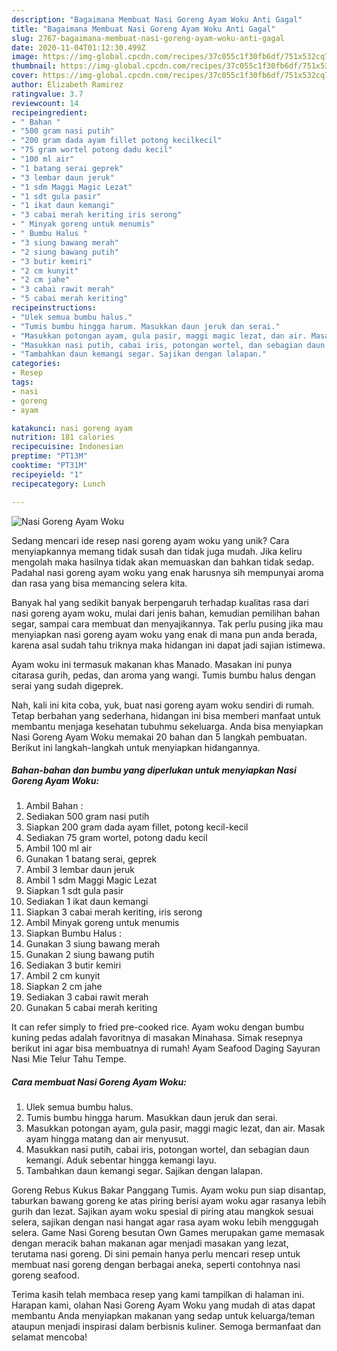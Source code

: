 ```yaml
---
description: "Bagaimana Membuat Nasi Goreng Ayam Woku Anti Gagal"
title: "Bagaimana Membuat Nasi Goreng Ayam Woku Anti Gagal"
slug: 2767-bagaimana-membuat-nasi-goreng-ayam-woku-anti-gagal
date: 2020-11-04T01:12:30.499Z
image: https://img-global.cpcdn.com/recipes/37c055c1f30fb6df/751x532cq70/nasi-goreng-ayam-woku-foto-resep-utama.jpg
thumbnail: https://img-global.cpcdn.com/recipes/37c055c1f30fb6df/751x532cq70/nasi-goreng-ayam-woku-foto-resep-utama.jpg
cover: https://img-global.cpcdn.com/recipes/37c055c1f30fb6df/751x532cq70/nasi-goreng-ayam-woku-foto-resep-utama.jpg
author: Elizabeth Ramirez
ratingvalue: 3.7
reviewcount: 14
recipeingredient:
- " Bahan "
- "500 gram nasi putih"
- "200 gram dada ayam fillet potong kecilkecil"
- "75 gram wortel potong dadu kecil"
- "100 ml air"
- "1 batang serai geprek"
- "3 lembar daun jeruk"
- "1 sdm Maggi Magic Lezat"
- "1 sdt gula pasir"
- "1 ikat daun kemangi"
- "3 cabai merah keriting iris serong"
- " Minyak goreng untuk menumis"
- " Bumbu Halus "
- "3 siung bawang merah"
- "2 siung bawang putih"
- "3 butir kemiri"
- "2 cm kunyit"
- "2 cm jahe"
- "3 cabai rawit merah"
- "5 cabai merah keriting"
recipeinstructions:
- "Ulek semua bumbu halus."
- "Tumis bumbu hingga harum. Masukkan daun jeruk dan serai."
- "Masukkan potongan ayam, gula pasir, maggi magic lezat, dan air. Masak ayam hingga matang dan air menyusut."
- "Masukkan nasi putih, cabai iris, potongan wortel, dan sebagian daun kemangi. Aduk sebentar hingga kemangi layu."
- "Tambahkan daun kemangi segar. Sajikan dengan lalapan."
categories:
- Resep
tags:
- nasi
- goreng
- ayam

katakunci: nasi goreng ayam 
nutrition: 181 calories
recipecuisine: Indonesian
preptime: "PT13M"
cooktime: "PT31M"
recipeyield: "1"
recipecategory: Lunch

---
```



![Nasi Goreng Ayam Woku](https://img-global.cpcdn.com/recipes/37c055c1f30fb6df/751x532cq70/nasi-goreng-ayam-woku-foto-resep-utama.jpg)

Sedang mencari ide resep nasi goreng ayam woku yang unik? Cara menyiapkannya memang tidak susah dan tidak juga mudah. Jika keliru mengolah maka hasilnya tidak akan memuaskan dan bahkan tidak sedap. Padahal nasi goreng ayam woku yang enak harusnya sih mempunyai aroma dan rasa yang bisa memancing selera kita.

Banyak hal yang sedikit banyak berpengaruh terhadap kualitas rasa dari nasi goreng ayam woku, mulai dari jenis bahan, kemudian pemilihan bahan segar, sampai cara membuat dan menyajikannya. Tak perlu pusing jika mau menyiapkan nasi goreng ayam woku yang enak di mana pun anda berada, karena asal sudah tahu triknya maka hidangan ini dapat jadi sajian istimewa.

Ayam woku ini termasuk makanan khas Manado. Masakan ini punya citarasa gurih, pedas, dan aroma yang wangi. Tumis bumbu halus dengan serai yang sudah digeprek.


Nah, kali ini kita coba, yuk, buat nasi goreng ayam woku sendiri di rumah. Tetap berbahan yang sederhana, hidangan ini bisa memberi manfaat untuk membantu menjaga kesehatan tubuhmu sekeluarga. Anda bisa menyiapkan Nasi Goreng Ayam Woku memakai 20 bahan dan 5 langkah pembuatan. Berikut ini langkah-langkah untuk menyiapkan hidangannya.

<!--inarticleads1-->

##### Bahan-bahan dan bumbu yang diperlukan untuk menyiapkan Nasi Goreng Ayam Woku:

1. Ambil  Bahan :
1. Sediakan 500 gram nasi putih
1. Siapkan 200 gram dada ayam fillet, potong kecil-kecil
1. Sediakan 75 gram wortel, potong dadu kecil
1. Ambil 100 ml air
1. Gunakan 1 batang serai, geprek
1. Ambil 3 lembar daun jeruk
1. Ambil 1 sdm Maggi Magic Lezat
1. Siapkan 1 sdt gula pasir
1. Sediakan 1 ikat daun kemangi
1. Siapkan 3 cabai merah keriting, iris serong
1. Ambil  Minyak goreng untuk menumis
1. Siapkan  Bumbu Halus :
1. Gunakan 3 siung bawang merah
1. Gunakan 2 siung bawang putih
1. Sediakan 3 butir kemiri
1. Ambil 2 cm kunyit
1. Siapkan 2 cm jahe
1. Sediakan 3 cabai rawit merah
1. Gunakan 5 cabai merah keriting


It can refer simply to fried pre-cooked rice. Ayam woku dengan bumbu kuning pedas adalah favoritnya di masakan Minahasa. Simak resepnya berikut ini agar bisa membuatnya di rumah! Ayam Seafood Daging Sayuran Nasi Mie Telur Tahu Tempe. 

<!--inarticleads2-->

##### Cara membuat Nasi Goreng Ayam Woku:

1. Ulek semua bumbu halus.
1. Tumis bumbu hingga harum. Masukkan daun jeruk dan serai.
1. Masukkan potongan ayam, gula pasir, maggi magic lezat, dan air. Masak ayam hingga matang dan air menyusut.
1. Masukkan nasi putih, cabai iris, potongan wortel, dan sebagian daun kemangi. Aduk sebentar hingga kemangi layu.
1. Tambahkan daun kemangi segar. Sajikan dengan lalapan.


Goreng Rebus Kukus Bakar Panggang Tumis. Ayam woku pun siap disantap, taburkan bawang goreng ke atas piring berisi ayam woku agar rasanya lebih gurih dan lezat. Sajikan ayam woku spesial di piring atau mangkok sesuai selera, sajikan dengan nasi hangat agar rasa ayam woku lebih menggugah selera. Game Nasi Goreng besutan Own Games merupakan game memasak dengan meracik bahan makanan agar menjadi masakan yang lezat, terutama nasi goreng. Di sini pemain hanya perlu mencari resep untuk membuat nasi goreng dengan berbagai aneka, seperti contohnya nasi goreng seafood. 

Terima kasih telah membaca resep yang kami tampilkan di halaman ini. Harapan kami, olahan Nasi Goreng Ayam Woku yang mudah di atas dapat membantu Anda menyiapkan makanan yang sedap untuk keluarga/teman ataupun menjadi inspirasi dalam berbisnis kuliner. Semoga bermanfaat dan selamat mencoba!

